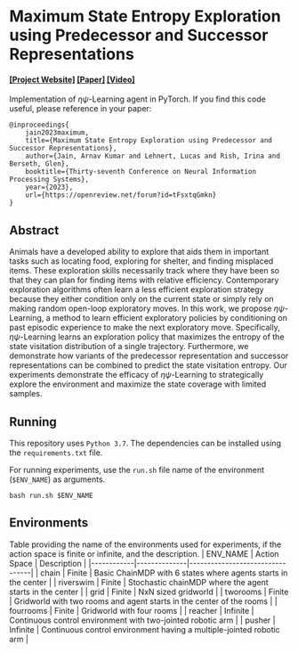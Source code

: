 # Maximum State Entropy Exploration using Predecessor and Successor Representations
####  [[Project Website]]() [[Paper]](https://arnavkj1995.github.io/pubs/Jain23.pdf) [[Video]]()
Implementation of $\eta\psi$-Learning agent in PyTorch. If you find this code useful, please reference in your paper:
```
@inproceedings{
    jain2023maximum,
    title={Maximum State Entropy Exploration using Predecessor and Successor Representations},
    author={Jain, Arnav Kumar and Lehnert, Lucas and Rish, Irina and Berseth, Glen},
    booktitle={Thirty-seventh Conference on Neural Information Processing Systems},
    year={2023},
    url={https://openreview.net/forum?id=tFsxtqGmkn}
}
```

## Abstract
Animals have a developed ability to explore that aids them in important tasks such as locating food, exploring for shelter, and finding misplaced items. These exploration skills necessarily track where they have been so that they can plan for finding items with relative efficiency. Contemporary exploration algorithms often
learn a less efficient exploration strategy because they either condition only on the current state or simply rely on making random open-loop exploratory moves. In this work, we propose $\eta\psi$-Learning, a method to learn efficient exploratory
policies by conditioning on past episodic experience to make the next exploratory move. Specifically, $\eta\psi$-Learning learns an exploration policy that maximizes the entropy of the state visitation distribution of a single trajectory. Furthermore, we
demonstrate how variants of the predecessor representation and successor representations can be combined to predict the state visitation entropy. Our experiments demonstrate the efficacy of $\eta\psi$-Learning to strategically explore the environment
and maximize the state coverage with limited samples.

## Running
This repository uses ``Python 3.7``. The dependencies can be installed using the ``requirements.txt`` file.

For running experiments, use the ``run.sh`` file name of the environment (``$ENV_NAME``) as arguments. 
```
bash run.sh $ENV_NAME
```

## Environments
Table providing the name of the environments used for experiments, if the action space is finite or infinite, and the description. 
| ENV_NAME       | Action Space | Description                    |
|------------|--------------|---------------------------------|
| chain | Finite | Basic ChainMDP with 6 states where agents starts in the center        |
| riverswim | Finite | Stochastic chainMDP where the agent starts in the center |
| grid       | Finite | NxN sized gridworld |
| tworooms      | Finite | Gridworld with two rooms and agent starts in the center of the rooms |
| fourrooms     | Finite | Gridworld with four rooms |
| reacher       | Infinite | Continuous control environment with two-jointed robotic arm  |
| pusher        | Infinite | Continuous control environment having a multiple-jointed robotic arm |